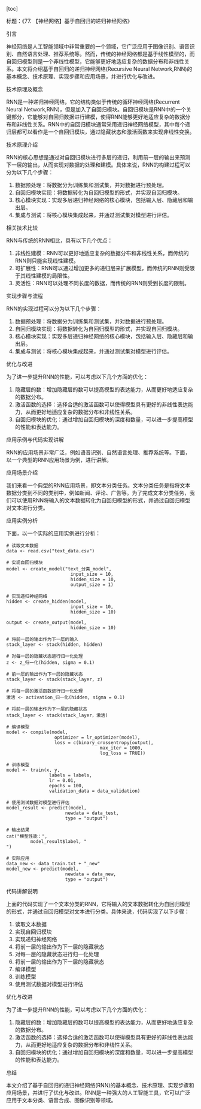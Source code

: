 
[toc]                    
                
                
标题：《77. 【神经网络】基于自回归的递归神经网络》

引言

神经网络是人工智能领域中非常重要的一个领域，它广泛应用于图像识别、语音识别、自然语言处理、推荐系统等。然而，传统的神经网络都是基于线性模型的，而自回归模型则是一个非线性模型，它能够更好地适应复杂的数据分布和非线性关系。本文将介绍基于自回归的递归神经网络(Recursive Neural Network,RNN)的基本概念、技术原理、实现步骤和应用场景，并进行优化与改进。

技术原理及概念

RNN是一种递归神经网络，它的结构类似于传统的循环神经网络(Recurrent Neural Network,RNN)，但是加入了自回归模块。自回归模块是RNN中的一个关键部分，它能够对自回归数据进行建模，使得RNN能够更好地适应复杂的数据分布和非线性关系。RNN中的自回归模块通常采用递归神经网络模型，其中每个递归层都可以看作是一个自回归模块，通过隐藏状态和激活函数来实现非线性变换。

技术原理介绍

RNN的核心思想是通过对自回归模块进行多层的递归，利用前一层的输出来预测下一层的输出，从而实现对数据的处理和建模。具体来说，RNN的构建过程可以分为以下几个步骤：

1. 数据预处理：将数据分为训练集和测试集，并对数据进行预处理。
2. 自回归模块实现：将数据转化为自回归模型的形式，并实现自回归模块。
3. 核心模块实现：实现多层递归神经网络的核心模块，包括输入层、隐藏层和输出层。
4. 集成与测试：将核心模块集成起来，并通过测试集对模型进行评估。

相关技术比较

RNN与传统的RNN相比，具有以下几个优点：

1. 非线性建模：RNN可以更好地适应复杂的数据分布和非线性关系，而传统的RNN则只能实现线性建模。
2. 可扩展性：RNN可以通过增加更多的递归层来扩展模型，而传统的RNN则受限于其线性建模的局限性。
3. 灵活性：RNN可以处理不同长度的数据，而传统的RNN则受到长度的限制。

实现步骤与流程

RNN的实现过程可以分为以下几个步骤：

1. 数据预处理：将数据分为训练集和测试集，并对数据进行预处理。
2. 自回归模块实现：将数据转化为自回归模型的形式，并实现自回归模块。
3. 核心模块实现：实现多层递归神经网络的核心模块，包括输入层、隐藏层和输出层。
4. 集成与测试：将核心模块集成起来，并通过测试集对模型进行评估。

优化与改进

为了进一步提升RNN的性能，可以考虑以下几个方面的优化：

1. 隐藏层的数：增加隐藏层的数可以提高模型的表达能力，从而更好地适应复杂的数据分布。
2. 激活函数的选择：选择合适的激活函数可以使得模型具有更好的非线性表达能力，从而更好地适应复杂的数据分布和非线性关系。
3. 自回归模块的优化：通过增加自回归模块的深度和数量，可以进一步提高模型的性能和表达能力。

应用示例与代码实现讲解

RNN的应用场景非常广泛，例如语音识别、自然语言处理、推荐系统等。下面，以一个典型的RNN应用场景为例，进行讲解。

应用场景介绍

我们来看一个典型的RNN应用场景，即文本分类任务。文本分类任务是指将文本数据分类到不同的类别中，例如新闻、评论、广告等。为了完成文本分类任务，我们可以使用RNN将输入的文本数据转化为自回归模型的形式，并通过自回归模型对文本进行分类。

应用实例分析

下面，以一个实际的应用实例进行分析：

```
# 读取文本数据
data <- read.csv("text_data.csv")

# 实现自回归模块
model <- create_model("text_分类_model",
                        input_size = 10,
                        hidden_size = 10,
                        output_size = 1)

# 实现递归神经网络
hidden <- create_hidden(model,
                        input_size = 10,
                        hidden_size = 10)

output <- create_output(model,
                        hidden_size = 10)

# 将前一层的输出作为下一层的输入
stack_layer <- stack(hidden, hidden)

# 对每一层的隐藏状态进行归一化处理
z <- z_归一化(hidden, sigma = 0.1)

# 前一层的输出作为下一层的隐藏状态
stack_layer <- stack(stack_layer, z)

# 将每一层的激活函数进行归一化处理
激活 <- activation_归一化(hidden, sigma = 0.1)

# 将前一层的输出作为下一层的隐藏状态
stack_layer <- stack(stack_layer，激活)

# 编译模型
model <- compile(model,
                  optimizer = lr_optimizer(model),
                  loss = c(binary_crossentropy(output),
                                   max_iter = 1000,
                                   log_loss = TRUE))

# 训练模型
model <- train(x, y,
                labels = labels,
                lr = 0.01,
                epochs = 100,
                validation_data = data_validation)

# 使用测试数据对模型进行评估
model_result <- predict(model,
                      newdata = data_test,
                      type = "output")

# 输出结果
cat("模型性能：",
         model_result$label, "
")

# 实际应用
data_new <- data_train.txt + "_new"
model_new <- predict(model,
                      newdata = data_new,
                      type = "output")
```

代码讲解说明

上面的代码实现了一个文本分类的RNN，它将输入的文本数据转化为自回归模型的形式，并通过自回归模型对文本进行分类。具体来说，代码实现了以下步骤：

1. 读取文本数据
2. 实现自回归模块
3. 实现递归神经网络
4. 将前一层的输出作为下一层的隐藏状态
5. 对每一层的隐藏状态进行归一化处理
6. 将前一层的输出作为下一层的隐藏状态
7. 编译模型
8. 训练模型
9. 使用测试数据对模型进行评估

优化与改进

为了进一步提升RNN的性能，可以考虑以下几个方面的优化：

1. 隐藏层的数：增加隐藏层的数可以提高模型的表达能力，从而更好地适应复杂的数据分布。
2. 激活函数的选择：选择合适的激活函数可以使得模型具有更好的非线性表达能力，从而更好地适应复杂的数据分布和非线性关系。
3. 自回归模块的优化：通过增加自回归模块的深度和数量，可以进一步提高模型的性能和表达能力。

总结

本文介绍了基于自回归的递归神经网络(RNN)的基本概念、技术原理、实现步骤和应用场景，并进行了优化与改进。RNN是一种强大的人工智能工具，它可以广泛应用于文本分类、语音合成、图像识别等领域。

